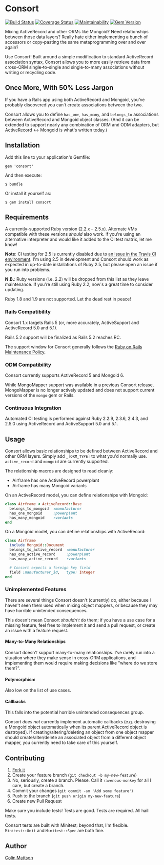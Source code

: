 # Consort

[![Build Status](https://travis-ci.org/cmattson/consort.svg?branch=master)](https://travis-ci.org/cmattson/consort)
[![Coverage Status](https://coveralls.io/repos/github/cmattson/consort/badge.svg)](https://coveralls.io/github/cmattson/consort)
[![Maintainability](https://api.codeclimate.com/v1/badges/63ec3c1b098954cce471/maintainability)](https://codeclimate.com/github/cmattson/consort/maintainability)
[![Gem Version](https://badge.fury.io/rb/consort.svg)](https://badge.fury.io/rb/consort)

Mixing ActiveRecord and other ORMs like Mongoid? Need relationships between those data layers? Really hate either implementing a bunch of accessors or copy-pasting the same metaprogramming over and over again?

Use Consort! Built around a simple modification to standard ActiveRecord association syntax, Consort allows you to more easily retrieve data from cross-ORM single-to-single and single-to-many associations without writing or recycling code.

## Once More, With 50% Less Jargon

If you have a Rails app using both ActiveRecord and Mongoid, you've probably discovered you can't create associations between the two.

Consort allows you to define `has_one`, `has_many`, and `belongs_to` associations between ActiveRecord and Mongoid object classes. (And it can be extended to support nearly any combination of ORM and ODM adapters, but ActiveRecord <-> Mongoid is what's written today.)

## Installation

Add this line to your application's Gemfile:

    gem 'consort'

And then execute:

    $ bundle

Or install it yourself as:

    $ gem install consort

## Requirements

A currently-supported Ruby version (2.2.x – 2.5.x). Alternate VMs compatible with these versions *should* also work. If you're using an alternative interpreter and would like it added to the CI test matrix, let me know!

**Note:** CI testing for 2.5 is currently disabled due to [an issue in the Travis CI environment](https://github.com/travis-ci/travis-ci/issues/8969). I'm using 2.5 in development and Consort should work as expected in up-to-date installations of Ruby 2.5, but please open an issue if you run into problems.

**N.B.**: Ruby versions (i.e. 2.2) will be dropped from this list as they leave maintenance. If you're still using Ruby 2.2, now's a great time to consider updating.

Ruby 1.8 and 1.9 are not supported. Let the dead rest in peace!

### Rails Compatibility

Consort 1.x targets Rails 5 (or, more accurately, ActiveSupport and ActiveRecord 5.0 and 5.1).

Rails 5.2 support will be finalized as Rails 5.2 reaches RC.

The support window for Consort generally follows the [Ruby on Rails Maintenance Policy](http://guides.rubyonrails.org/maintenance_policy.html).

### ODM Compatibility

Consort currently supports ActiveRecord 5 and Mongoid 6.

While MongoMapper support was available in a previous Consort release, MongoMapper is no longer actively updated and does not support current versions of the `mongo` gem or Rails.

### Continuous Integration

Automated CI testing is performed against Ruby 2.2.9, 2.3.6, 2.4.3, and 2.5.0 using ActiveRecord and ActiveSupport 5.0 and 5.1.

## Usage

Consort allows basic relationships to be defined between ActiveRecord and other ORM layers. Simply add `_[ORM_TYPE]` to what you'd normally use. `active_record` and `mongoid` are currently supported.

The relationship macros are designed to read cleanly:

* Airframe has one ActiveRecord powerplant
* Airframe has many Mongoid variants

On an ActiveRecord model, you can define relationships with Mongoid:

```ruby
class Airframe < ActiveRecord::Base
  belongs_to_mongoid  :manufacturer
  has_one_mongoid     :powerplant
  has_many_mongoid    :variants
end
```

On a Mongoid model, you can define relationships with ActiveRecord:

```ruby
class Airframe
  include Mongoid::Document
  belongs_to_active_record  :manufacturer
  has_one_active_record     :powerplant
  has_many_active_record    :variants

  # Consort expects a foreign key field
  field :manufacturer_id,   type: Integer
end
```

### Unimplemented Features
There are several things Consort doesn't (currently) do, either because I haven't
seen them used when mixing object mappers, or because they may have horrible
unintended consequences.

This doesn't mean Consort *shouldn't* do them; if you have a use case for a
missing feature, feel free to implement it and send a pull request, or create an
issue with a feature request.

#### Many-to-Many Relationships
Consort doesn't support many-to-many relationships. I've rarely run into a
situation where they make sense in cross-ORM applications, and implementing them
would require making decisions like "where do we store them?".

#### Polymorphism
Also low on the list of use cases.

#### Callbacks
This falls into the potential horrible unintended consequences group.

Consort *does not* currently implement automatic callbacks (e.g. destroying a
Mongoid object automatically when its parent ActiveRecord object is destroyed). If
creating/altering/deleting an object from one object mapper should
create/alter/delete an associated object from a different object mapper, you
currently need to take care of this yourself.

## Contributing

1. [Fork it](https://github.com/cmattson/consort/fork)
2. Create your feature branch (`git checkout -b my-new-feature`)
3. No, seriously, create a branch. Please. Call it `ravenous-monkey` for all I care, but create a branch.
4. Commit your changes (`git commit -am 'Add some feature'`)
5. Push to the branch (`git push origin my-new-feature`)
6. Create new Pull Request

Make sure you include tests! Tests are good. Tests are required. All hail tests.

Consort tests are built with Minitest; beyond that, I'm flexible. `Minitest::Unit` and `Minitest::Spec` are both fine.


## Author

[Colin Mattson](https://github.com/cmattson)
